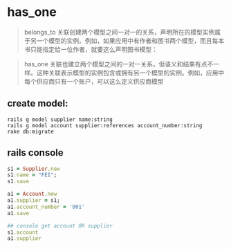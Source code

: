 # has_one
> belongs_to 关联创建两个模型之间一对一的关系，声明所在的模型实例属于另一个模型的实例。例如，如果应用中有作者和图书两个模型，而且每本书只能指定给一位作者，就要这么声明图书模型：


> has_one 关联也建立两个模型之间的一对一关系，但语义和结果有点不一样。这种关联表示模型的实例包含或拥有另一个模型的实例。例如，应用中每个供应商只有一个账户，可以这么定义供应商模型


## create model:
```shell
rails g model supplier name:string
rails g model account supplier:references account_number:string
rake db:migrate
```

## rails console
```rb
s1 = Supplier.new
s1.name = "FEI";
s1.save

a1 = Account.new
a1.supplier = s1;
a1.account_number = '001'
a1.save

## console get account OR supplier
s1.account
a1.supplier
```